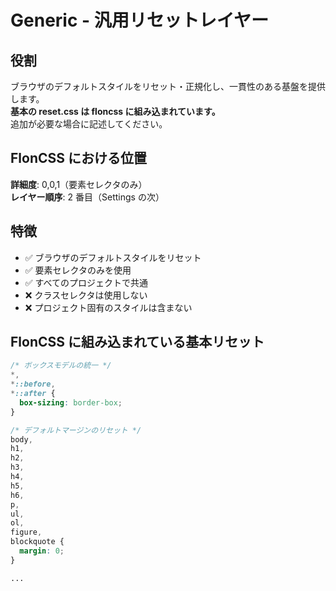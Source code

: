 # Generic - 汎用リセットレイヤー

## 役割

ブラウザのデフォルトスタイルをリセット・正規化し、一貫性のある基盤を提供します。  
**基本の reset.css は floncss に組み込まれています。**  
追加が必要な場合に記述してください。

## FlonCSS における位置

**詳細度**: 0,0,1（要素セレクタのみ）  
**レイヤー順序**: 2 番目（Settings の次）

## 特徴

- ✅ ブラウザのデフォルトスタイルをリセット
- ✅ 要素セレクタのみを使用
- ✅ すべてのプロジェクトで共通
- ❌ クラスセレクタは使用しない
- ❌ プロジェクト固有のスタイルは含まない

## FlonCSS に組み込まれている基本リセット

```css
/* ボックスモデルの統一 */
*,
*::before,
*::after {
  box-sizing: border-box;
}

/* デフォルトマージンのリセット */
body,
h1,
h2,
h3,
h4,
h5,
h6,
p,
ul,
ol,
figure,
blockquote {
  margin: 0;
}

...
```
